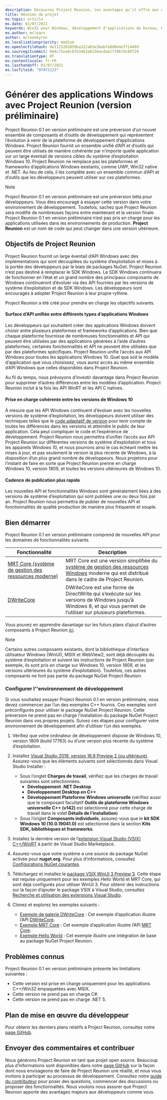 ```yaml
---
description: Découvrez Project Reunion, les avantages qu’il offre aux développeurs, ce qui est d’ores et déjà prêt pour eux et comment donner leur avis.
title: Réunion de projet
ms.topic: article
ms.date: 01/07/2021
keywords: Win32 pour Windows, développement d’applications de bureau, Project Reunion
ms.author: mcleans
author: mcleanbyron
ms.localizationpriority: medium
ms.openlocfilehash: de1115281859ba322a03e3bab7a8d0e4ef71440d
ms.sourcegitcommit: 044c75ea0c6fb3463a0150acdae1ff867dc05f29
ms.translationtype: HT
ms.contentlocale: fr-FR
ms.lasthandoff: 01/07/2021
ms.locfileid: "97972123"
---
```

# <a name="build-windows-apps-with-project-reunion-prerelease"></a>Générer des applications Windows avec Project Reunion (version préliminaire)

Project Reunion 0.1 en version préliminaire est une préversion d’un nouvel ensemble de composants et d’outils de développement qui représentent l’évolution à venir de la plateforme de développement d’applications Windows. Project Reunion fournit un ensemble unifié d’API et d’outils qui peuvent être utilisés de manière cohérente par n’importe quelle application sur un large éventail de versions cibles du système d’exploitation Windows 10. Project Reunion ne remplace pas les plateformes et frameworks d’applications Windows existants, comme UWP, Win32 native et .NET. Au lieu de cela, il les complète avec un ensemble commun d’API et d’outils que les développeurs peuvent utiliser sur ces plateformes.

> [!NOTE]
> Project Reunion 0.1 en version préliminaire est une préversion bêta pour développeurs. Vous êtes encouragé à essayer cette version dans votre environnement de développement. Toutefois, sachez que Project Reunion sera modifié de nombreuses façons entre maintenant et la version finale. Project Reunion 0.1 en version préliminaire n’est pas pris en charge pour les applications utilisées dans les environnements de production. **Project Reunion** est un nom de code qui peut changer dans une version ultérieure.

## <a name="goals-of-project-reunion"></a>Objectifs de Project Reunion

Project Reunion fournit un large éventail d’API Windows avec des implémentations qui sont découplées du système d’exploitation et mises à la portée des développeurs par le biais de packages NuGet. Project Reunion n’est pas destiné à remplacer le SDK Windows. Le SDK Windows continuera de fonctionner en l’état et un grand nombre des principaux composants de Windows continueront d’évoluer via des API fournies par les versions de système d’exploitation et de SDK Windows. Les développeurs sont encouragés à adopter Project Reunion à leur propre rythme.

Project Reunion a été créé pour prendre en charge les objectifs suivants.

#### <a name="unified-api-surface-across-different-types-of-windows-apps"></a>Surface d’API unifiée entre différents types d’applications Windows

Les développeurs qui souhaitent créer des applications Windows doivent choisir entre plusieurs plateformes et frameworks d’applications. Bien que chaque plateforme fournisse de nombreuses fonctionnalités et API qui peuvent être utilisées par des applications générées à l’aide d’autres plateformes, certaines fonctionnalités et API ne peuvent être utilisées que par des plateformes spécifiques. Project Reunion unifie l’accès aux API Windows pour toutes les applications Windows 10. Quel que soit le modèle d’application que vous choisissez, vous aurez accès au même ensemble d’API Windows que celles disponibles dans Project Reunion.

Au fil du temps, nous prévoyons d’investir davantage dans Project Reunion pour supprimer d’autres différences entre les modèles d’application. Project Reunion inclut à la fois les API WinRT et les API C natives.

#### <a name="consistent-support-across-windows-10-versions"></a>Prise en charge cohérente entre les versions de Windows 10

À mesure que les API Windows continuent d’évoluer avec les nouvelles versions de système d’exploitation, les développeurs doivent utiliser des techniques telles que le [code adaptatif de version](/windows/uwp/debug-test-perf/version-adaptive-code) pour tenir compte de toutes les différences dans les versions et atteindre le public de leur application. Cela peut compliquer le code et l’expérience de développement. Project Reunion nous permettra d’unifier l’accès aux API Project Reunion sur différentes versions de système d’exploitation et tous les appareils Windows 10, et nous pourrons ainsi le cas échéant mettre les mises à jour, et pas seulement la version la plus récente de Windows, à la disposition d’un plus grand nombre de développeurs. Nous projetons pour l’instant de faire en sorte que Project Reunion prenne en charge Windows 10, version 1809, et toutes les versions ultérieures de Windows 10.

#### <a name="faster-release-cadence"></a>Cadence de publication plus rapide

Les nouvelles API et fonctionnalités Windows sont généralement liées à des versions de système d’exploitation qui sont publiées une ou deux fois par an. Project Reunion nous permettra de publier de nouvelles API et fonctionnalités de qualité production de manière plus fréquente et souple.

## <a name="get-started"></a>Bien démarrer

Project Reunion 0.1 en version préliminaire comprend de nouvelles API pour les domaines de fonctionnalités suivants.

| Fonctionnalité | Description |
|---------|-------------|
| [MRT Core (système de gestion des ressources moderne)](mrtcore/mrtcore-overview.md) | MRT Core est une version simplifiée du [système de gestion des ressources Windows](/windows/uwp/app-resources/resource-management-system) moderne qui est distribué dans le cadre de Project Reunion. |
| [DWriteCore](dwritecore.md) | DWriteCore est une forme de DirectWrite qui s’exécute sur les versions de Windows jusqu’à Windows 8, et qui vous permet de l’utiliser sur plusieurs plateformes. |

Vous pouvez en apprendre davantage sur les futurs plans d’ajout d’autres composants à Project Reunion [ici](https://github.com/microsoft/ProjectReunion/blob/master/docs/README.md).

> [!NOTE]
> Certains autres composants existants, dont la bibliothèque d’interface utilisateur Windows (WinUI), MSIX et WebView2, sont déjà découplés du système d’exploitation et suivent les instructions de Project Reunion (par exemple, ils sont pris en charge sur Windows 10, version 1809, et les versions ultérieures du système d’exploitation). Toutefois, ces autres composants ne font pas partie du package NuGet Project Reunion.  

### <a name="set-up-your-development-environment"></a>Configurer l''environnement de développement

Si vous souhaitez essayer Project Reunion 0.1 en version préliminaire, vous devez commencer par l’un des exemples C++ fournis. Ces exemples sont préconfigurés pour utiliser le package NuGet Project Reunion. Cette préversion ne prend pas en charge l’installation du package NuGet Project Reunion dans vos propres projets. Suivez ces étapes pour configurer votre environnement de développement afin d’utiliser l’un des exemples.

1. Vérifiez que votre ordinateur de développement dispose de Windows 10, version 1809 (build 17763) ou d’une version plus récente du système d’exploitation.

2. Installez [Visual Studio 2019, version 16.9 Preview 2 (ou ultérieure)](https://visualstudio.microsoft.com/vs/preview/). Assurez-vous que les éléments suivants sont sélectionnés dans Visual Studio Installer :
    - Sous l’onglet **Charges de travail**, vérifiez que les charges de travail suivantes sont sélectionnées.
        - **Développement .NET Desktop**
        - **Développement Desktop en C++**
        - **Développement Plateforme Windows universelle** (vérifiez aussi que le composant facultatif **Outils de plateforme Windows universelle C++ (v142)** est sélectionné pour cette charge de travail dans le volet **Détails de l’installation**)
    - Sous l’onglet **Composants individuels**, assurez-vous que le **kit SDK Windows 10 (10.0.19041.0)** est sélectionné dans la section **Kits SDK, bibliothèques et frameworks**.

3. Installez la dernière version de l’[extension Visual Studio (VSIX) C++/WinRT](https://marketplace.visualstudio.com/items?itemName=CppWinRTTeam.cppwinrt101804264) à partir de Visual Studio Marketplace.

4. Assurez-vous que votre système a une source de package NuGet activée pour **nuget.org**. Pour plus d’informations, consultez [Configurations NuGet courantes](/nuget/consume-packages/configuring-nuget-behavior).

5. Téléchargez et installez le [package VSIX WinUI 3 Preview 3](https://aka.ms/winui3/preview3-download). Cette étape est requise uniquement pour les exemples Hello World et MRT Core, qui sont déjà configurés pour utiliser WinUI 3. Pour obtenir des instructions sur la façon d’ajouter le package VSIX à Visual Studio, consultez [Recherche et utilisation des extensions Visual Studio](/visualstudio/ide/finding-and-using-visual-studio-extensions#install-without-using-the-manage-extensions-dialog-box).

6. Clonez et explorez les exemples suivants :
    - [Exemple de galerie DWriteCore](https://github.com/microsoft/Project-Reunion-Samples/tree/main/DWriteCore/DWriteCoreGallery) : Cet exemple d’application illustre l’API [DWriteCore](dwritecore.md).
    - [Exemple MRT Core](https://github.com/microsoft/Project-Reunion-Samples/tree/main/MrtCore) : Cet exemple d’application illustre l’API [MRT Core](mrtcore/mrtcore-overview.md).
    - [Exemple Hello World](https://github.com/microsoft/Project-Reunion-Samples/tree/main/HelloWorld/reunioncppdesktopsampleapp) : Cet exemple illustre une intégration de base au package NuGet Project Reunion.

## <a name="known-issues"></a>Problèmes connus

Project Reunion 0.1 en version préliminaire présente les limitations suivantes :

 - Cette version est prise en charge uniquement pour les applications C++/Win32 empaquetées avec MSIX.
 - Cette version ne prend pas en charge C#.
 - Cette version ne prend pas en charge .NET 5.

## <a name="developer-roadmap"></a>Plan de mise en œuvre du développeur

Pour obtenir les derniers plans relatifs à Project Reunion, consultez notre [page GitHub](https://github.com/microsoft/ProjectReunion).

## <a name="give-feedback-and-contribute"></a>Envoyer des commentaires et contribuer

Nous générons Project Reunion en tant que projet open source. Beaucoup plus d’informations sont disponibles dans notre [page GitHub](https://github.com/microsoft/ProjectReunion) sur la façon dont nous envisageons de faire de Project Reunion une réalité, et nous vous invitons à participer au processus de développement. Consultez notre [guide du contributeur](https://github.com/microsoft/ProjectReunion/blob/master/docs/contributor-guide.md) pour poser des questions, commencer des discussions ou proposer des fonctionnalités. Nous voulons nous assurer que Project Reunion apporte des avantages majeurs aux développeurs comme vous.

